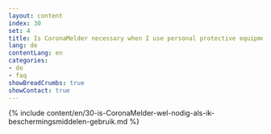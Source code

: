 ```yaml
---
layout: content
index: 30
set: 4
title: Is CoronaMelder necessary when I use personal protective equipment?
lang: de
contentLang: en
categories:
- de
- faq
showBreadCrumbs: true
showContact: true
---
```

{% include content/en/30-is-CoronaMelder-wel-nodig-als-ik-beschermingsmiddelen-gebruik.md %}

